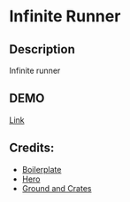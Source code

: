 # Infinite Runner

## Description
Infinite runner

## DEMO
[Link](https://josevh.github.io/phaser-infinite-runner/)

## Credits:
* [Boilerplate](https://github.com/DallOner/Phaser-Boilerplate)
* [Hero](https://opengameart.org/content/classic-hero)
* [Ground and Crates](https://opengameart.org/content/a-platformer-in-the-forest)